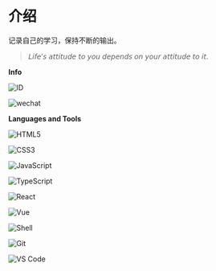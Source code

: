 # 介绍

记录自己的学习，保持不断的输出。

> 𝘓𝘪𝘧𝘦’𝘴 𝘢𝘵𝘵𝘪𝘵𝘶𝘥𝘦 𝘵𝘰 𝘺𝘰𝘶 𝘥𝘦𝘱𝘦𝘯𝘥𝘴 𝘰𝘯 𝘺𝘰𝘶𝘳 𝘢𝘵𝘵𝘪𝘵𝘶𝘥𝘦 𝘵𝘰 𝘪𝘵.

<!-- ![profile views](https://komarev.com/ghpvc/?username=lencx&style=plastic) -->

<b>Info</b>

![ID](https://img.shields.io/badge/🆔-Chi's/Carina957-%23323031?style=flat&labelColor=323031)

![wechat](https://img.shields.io/badge/-CHIS___xx-%23323031?style=flat&logo=wechat)

<!-- [![dev.to](https://img.shields.io/badge/-lencx-%23323031?style=flat&logo=dev.to)](https://dev.to/lencx)
[![reddit](https://img.shields.io/badge/-lencx-%23323031?style=flat&logo=reddit)](https://www.reddit.com/user/lencx) -->

<b>Languages and Tools</b>

<!-- <img src="https://img.shields.io/badge/-HTML5-%23E34C26?style=flat&logo=html5&logoColor=ffffff" height="20" style="display: inline-block; margin-right: 15px;">

<img src="https://img.shields.io/badge/-HTML5-%23E34C26?style=flat&logo=html5&logoColor=ffffff" height="20" style="display: inline-block; margin-right: 15px;">

<img src="https://img.shields.io/badge/-HTML5-%23E34C26?style=flat&logo=html5&logoColor=ffffff" height="20" style="display: inline-block; margin-right: 15px;"> -->

![HTML5](https://img.shields.io/badge/-HTML5-%23E34C26?style=flat&logo=html5&logoColor=ffffff)

![CSS3](https://img.shields.io/badge/-CSS3-%23197CBE?style=flat&logo=css3)

![JavaScript](https://img.shields.io/badge/-JavaScript-%23FFEE58?style=flat&logo=javascript&logoColor=fff)

![TypeScript](https://img.shields.io/badge/-TypeScript-%235da6ee?style=flat&logo=typescript&logoColor=ffffff)

![React](https://img.shields.io/badge/-React-%2320232A?logoColor=61DAFB&style=flat&logo=react)

![Vue](https://img.shields.io/badge/-vue-%233eaf7c?logoColor=61DAFB&style=flat&logo=vue.js)

![Shell](https://img.shields.io/badge/-Shell-%2389E051?style=flat&logo=powershell&logoColor=ffffff)

![Git](https://img.shields.io/badge/-Git-%23ED5A47?style=flat&logo=git&logoColor=%23ffffff)

![VS Code](https://img.shields.io/badge/-VSCode-%230066B8?style=flat&logo=visual-studio-code)

<!-- ![Node.js](https://img.shields.io/badge/-Node.js-%23579050?style=flat&logo=node.js&logoColor=ffffff)
![Sass](https://img.shields.io/badge/-Sass-%23CB6498?style=flat&logo=sass&logoColor=ffffff)
![WebAssembly](https://img.shields.io/badge/-WebAssembly-654FF0?style=flat&logo=webassembly&logoColor=ffffff)
![Sketch](https://img.shields.io/badge/-Sketch-%23FDAD00?style=flat&logo=sketch&logoColor=ffffff)
![Rust](https://img.shields.io/badge/-Rust-%23DEA584?style=flat&logo=rust&logoColor=000000) -->
